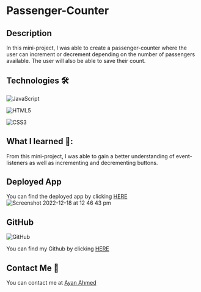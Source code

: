 # Passenger-Counter

## Description

In this mini-project, I was able to create a passenger-counter where the user can increment or decrement depending on the number of passengers available. The user will also be able to save their count.

## Technologies 🛠

![JavaScript](https://img.shields.io/badge/javascript-%23323330.svg?style=for-the-badge&logo=javascript&logoColor=%23F7DF1E)

![HTML5](https://img.shields.io/badge/html5-%23E34F26.svg?style=for-the-badge&logo=html5&logoColor=white)

![CSS3](https://img.shields.io/badge/css3-%231572B6.svg?style=for-the-badge&logo=css3&logoColor=white)

## What I learned 📖:

From this mini-project, I was able to gain a better understanding of event-listeners as well as incrementing and decrementing buttons.

## Deployed App

You can find the deployed app by clicking [HERE](https://ayaneey.github.io/Project-Steps/)
![Screenshot 2022-12-18 at 12 46 43 pm](https://user-images.githubusercontent.com/108099259/208299141-20b04b82-5d02-472c-bb6d-90af07fa1028.png)

## GitHub

![GitHub](https://img.shields.io/badge/github-%23121011.svg?style=for-the-badge&logo=github&logoColor=white)

You can find my Github by clicking [HERE](https://github.com/ayaneey/Project-Steps)

## Contact Me 📧

You can contact me at [Ayan Ahmed](mailto:ayanahmed0210@gmail.com)

